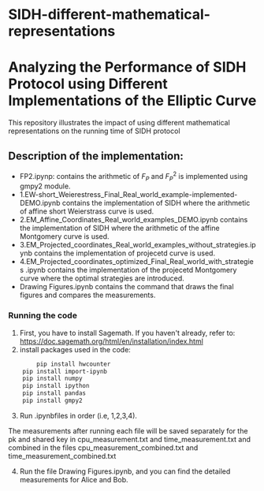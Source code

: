 # SIDH-different-mathematical-representations
# Analyzing the Performance of SIDH Protocol using Different Implementations of the Elliptic Curve

This repository illustrates the impact of using different mathematical representations on the running time of SIDH protocol 
## Description of the implementation:
- FP2.ipynp: contains the arithmetic of $F_P$ and $F_P^2$ is implemented using gmpy2 module.
- 1.EW-short_Weierestress_Final_Real_world_example-implemented-DEMO.ipynb contains the implementation of SIDH where the arithmetic of affine short Weierstrass curve is used.
- 2.EM_Affine_Coordinates_Real_world_examples_DEMO.ipynb contains the implementation of SIDH where the arithmetic of the affine Montgomery curve is used.
- 3.EM_Projected_coordinates_Real_world_examples_without_strategies.ipynb contains the implementation of projecetd curve is used.
- 4.EM_Projected_coordinates_optimized_Final_Real_world_with_strategies .ipynb contains the implementation of the projecetd Montgomery curve where the optimal strategies are introduced.
- Drawing Figures.ipynb contains the command that draws the final figures and compares the measurements.

### Running the code

1. First, you have to install Sagemath. If you haven't already, refer to: https://doc.sagemath.org/html/en/installation/index.html
2. install  packages used in the code:
```bash
        pip install hwcounter
	pip install import-ipynb
	pip install numpy
	pip install ipython
	pip install pandas
	pip install gmpy2
```
3. Run .ipynbfiles in order (i.e, 1,2,3,4).

The measurements after running each file will be saved separately for the pk and shared key in cpu_measurement.txt and time_measurement.txt and combined in the files cpu_measurement_combined.txt and time_measurement_combined.txt

4. Run the file Drawing Figures.ipynb, and you can find the detailed measurements for Alice and Bob.
        

    
    
